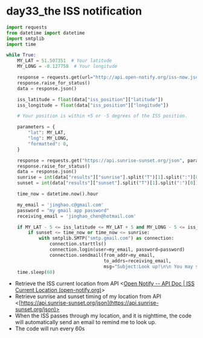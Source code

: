 # day33_the ISS notification

```python
import requests
from datetime import datetime
import smtplib
import time

while True:
    MY_LAT = 51.507351  # Your latitude
    MY_LONG = -0.127758  # Your longitude

    response = requests.get(url="http://api.open-notify.org/iss-now.json")
    response.raise_for_status()
    data = response.json()

    iss_latitude = float(data["iss_position"]["latitude"])
    iss_longitude = float(data["iss_position"]["longitude"])

    # Your position is within +5 or -5 degrees of the ISS position.

    parameters = {
        "lat": MY_LAT,
        "lng": MY_LONG,
        "formatted": 0,
    }

    response = requests.get("https://api.sunrise-sunset.org/json", params=parameters)
    response.raise_for_status()
    data = response.json()
    sunrise = int(data["results"]["sunrise"].split("T")[1].split(":")[0])
    sunset = int(data["results"]["sunset"].split("T")[1].split(":")[0])

    time_now = datetime.now().hour

    my_email = 'jinghao.c@gmail.com'
    password = "my gmail app password"
    receiving_email = 'jinghao_chen@hotmail.com'

    if MY_LAT - 5 <= iss_latitude <= MY_LAT + 5 and MY_LONG - 5 <= iss_longitude <= MY_LONG + 5:
        if sunset <= time_now or time_now <= sunrise:
            with smtplib.SMTP("smtp.gmail.com") as connection:
                connection.starttls()
                connection.login(user=my_email, password=password)
                connection.sendmail(from_addr=my_email,
                                    to_addrs=receiving_email,
                                    msg="Subject:Look up!\n\n You may spot the ISS.")
    time.sleep(60)
```

- Retrieve the ISS current location from API <[Open Notify -- API Doc | ISS Current Location (open-notify.org)](http://open-notify.org/Open-Notify-API/ISS-Location-Now/)>
- Retrieve sunrise and sunset timing of my location from API <[https://api.sunrise-sunset.org/json](https://api.sunrise-sunset.org/json)>
- When the ISS passes through my location, and it is nighttime, the code will automatically send an email to remind me to look up.
- The code will run every 60s